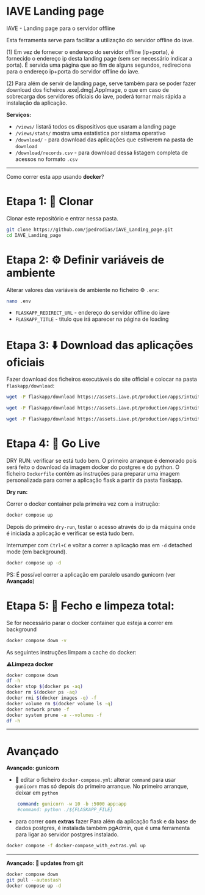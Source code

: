 # IAVE Landing page
IAVE - Landing page para o servidor offline


Esta ferramenta serve para facilitar a utilização do servidor offline do iave.

(1)
Em vez de fornecer o endereço do servidor offline (ip+porta), é fornecido o endereço ip desta landing page (sem ser necessário indicar a porta). 
É servida uma página que ao fim de alguns segundos, redireciona para o endereço ip+porta do servidor offline do iave.

(2)
Para além de servir de landing page, serve também para se poder fazer download dos ficheiros .exe|.dmg|.AppImage, o que em caso de sobrecarga dos servidores oficiais do iave,  poderá tornar mais rápida a instalação da aplicação.


**Serviços:**
- `/views/` listará todos os dispositivos que usaram a landing page
- `/views/stats/` mostra uma estatistica por sistama operativo 
- `/download/` - para download das aplicações que estiverem na pasta de `download`
- `/download/records.csv` - para download dessa listagem completa de acessos no formato `.csv`


***

Como correr esta app usando **docker**?


# Etapa 1: 📂 Clonar 
Clonar este repositório e entrar nessa pasta.
```bash
git clone https://github.com/jpedrodias/IAVE_Landing_page.git
cd IAVE_Landing_page
```


# Etapa 2: ⚙️ Definir variáveis de ambiente 
Alterar valores das variáveis de ambiente no ficheiro ⚙️ `.env`:
```bash
nano .env
```

 - `FLASKAPP_REDIRECT_URL` - endereço do servidor offline do iave
 - `FLASKAPP_TITLE` - título que irá aparecer na página de loading



# Etapa 3: ⬇️ Download das aplicações oficiais
Fazer download dos ficheiros executáveis do site official e colocar na pasta `flaskapp/download`:


```bash
wget -P flaskapp/download https://assets.iave.pt/production/apps/intuitivo-app/v0.0.12/Provas+IAVE-0.0.12.exe

wget -P flaskapp/download https://assets.iave.pt/production/apps/intuitivo-app/v0.0.12/Provas+IAVE-0.0.12.AppImage

wget -P flaskapp/download https://assets.iave.pt/production/apps/intuitivo-app/v0.0.12/Provas+IAVE-0.0.12.dmg

```


# Etapa 4: 🚀 Go Live

DRY RUN: verificar se está tudo bem. O primeiro arranque é demorado pois será feito o download da imagem docker do postgres e do python. 
O ficheiro `Dockerfile` contém as instruções para preparar uma imagem personalizada para correr a aplicação flask a partir da pasta flaskapp.


**Dry run:**

Correr o docker container pela primeira vez com a instrução: 
```bash
docker compose up
```



Depois do primeiro `dry-run`, testar o acesso através do ip da máquina onde é iniciada a aplicação e verificar se está tudo bem. 


Interrumper com `Ctrl+C` e voltar a correr a aplicação mas em `-d` detached mode (em background).

```bash
docker compose up -d
```

PS: É possível correr a aplicação em paralelo usando gunicorn (ver **Avançado**)


# Etapa 5: 🧹 Fecho e limpeza total:
Se for necessário parar o docker container que esteja a correr em background 
```bash
docker compose down -v
```

As seguintes instruções limpam a cache do docker:

**⚠️Limpeza docker**
```bash
docker compose down
df -h
docker stop $(docker ps -aq)
docker rm $(docker ps -aq)
docker rmi $(docker images -q) -f
docker volume rm $(docker volume ls -q)
docker network prune -f
docker system prune -a --volumes -f
df -h
```



---
# Avançado
**Avançado: gunicorn**

- 🔧 editar o ficheiro `docker-compose.yml`:
  alterar `command` para usar `gunicorn` mas só depois do primeiro arranque. 
  No primeiro arranque, deixar em `python`

```yml
    command: gunicorn -w 10 -b :5000 app:app
    #command: python ./${FLASKAPP_FILE}
```


- para correr **com extras** fazer
Para além da aplicação flask e da base de dados postgres, é instalada também pgAdmin, que é uma ferramenta para ligar ao servidor postgres instalado.

```bash
docker compose -f docker-compose_with_extras.yml up
```


---

**Avançado: 🔄 updates from git**
```bash
docker compose down
git pull --autostash
docker compose up -d
```

